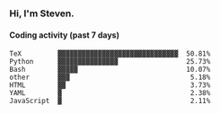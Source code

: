 ### Hi, I'm Steven.

#### Coding activity (past 7 days)
```
TeX         ▓▓▓▓▓▓▓▓▓▓▓▓▓▓▓▓▓▓▓▓▓▓▓▓▓▓▓▓▓▓  50.81%
Python      ▓▓▓▓▓▓▓▓▓▓▓▓▓▓▓                 25.73%
Bash        ▓▓▓▓▓                           10.07%
other       ▓▓▓                              5.18%
HTML        ▓▓                               3.73%
YAML        ▓                                2.38%
JavaScript  ▓                                2.11%
```
